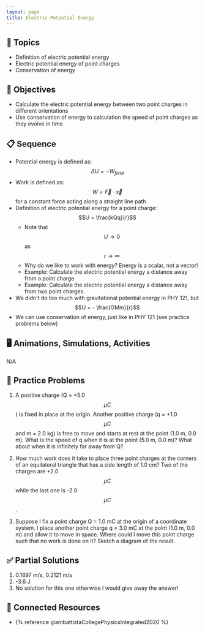 ```yaml
---
layout: page
title: Electric Potential Energy
---
```


## 🔖 Topics

* Definition of electric potential energy
* Electric potential energy of point charges
* Conservation of energy

## 🎯 Objectives

* Calculate the electric potential energy between two point charges in different orientations
* Use conservation of energy to calculation the speed of point charges as they evolve in time

## 📋 Sequence

* Potential energy is defined as: $$\Delta U = -W_{field}$$
* Work is defined as: $$W = \vec{F} \cdot \vec{x}$$ for a constant force acting along a straight line path
* Definition of electric potential energy for a point charge: $$U = \frac{kQq}{r}$$
  * Note that $$U \rightarrow 0$$ as $$r \rightarrow \infty$$
  * Why do we like to work with energy? Energy is a scalar, not a vector!
  * Example: Calculate the electric potential energy a distance away from a point charge.
  * Example: Calculate the electric potential energy a distance away from two point charges.
* We didn't do too much with gravitational potential energy in PHY 121, but $$U = - \frac{GMm}{r}$$
* We can use conservation of energy, just like in PHY 121 (see practice problems below)

## 🖥️ Animations, Simulations, Activities

N/A

## 📝 Practice Problems

1. A positive charge (Q = +5.0 $$\mu C$$) is fixed in place at the origin. Another positive charge (q = +1.0 $$\mu C$$ and m = 2.0 kg) is free to move and starts at rest at the point (1.0 m, 0.0 m). What is the speed of q when it is at the point (5.0 m, 0.0 m)? What about when it is infinitely far away from Q?

2. How much work does it take to place three point charges at the corners of an equilateral triangle that has a side length of 1.0 cm? Two of the charges are +2.0 $$\mu C$$ while the last one is -2.0 $$\mu C$$.

3. Suppose I fix a point charge Q = 1.0 mC at the origin of a coordinate system. I place another point charge q = 3.0 mC at the point (1.0 m, 0.0 m) and allow it to move in space. Where could I move this point charge such that no work is done on it? Sketch a diagram of the result.

## ✅ Partial Solutions

1. 0.1897 m/s, 0.2121 m/s
2. -3.6 J
3. No solution for this one otherwise I would give away the answer!

## 📘 Connected Resources

* {% reference giambattistaCollegePhysicsIntegrated2020 %}
